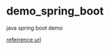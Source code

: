 # demo_spring_boot
 java spring boot demo

[referrence url](https://spring.io/guides/gs/spring-boot/)